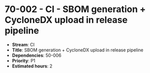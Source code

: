 # 70-002 - CI - SBOM generation + CycloneDX upload in release pipeline
- **Stream**: CI
- **Title**: SBOM generation + CycloneDX upload in release pipeline
- **Dependencies**: 50-006
- **Priority**: P1
- **Estimated hours**: 2
